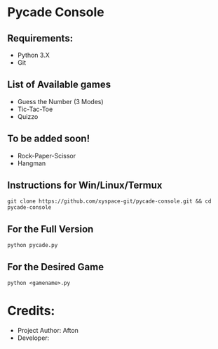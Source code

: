 # Pycade Console
## Requirements:
- Python 3.X
- Git

## List of Available games
- Guess the Number (3 Modes)
- Tic-Tac-Toe
- Quizzo

## To be added soon!
- Rock-Paper-Scissor
- Hangman
 
## Instructions for Win/Linux/Termux
```git clone https://github.com/xyspace-git/pycade-console.git && cd pycade-console```

## For the Full Version
`python pycade.py`

## For the Desired Game
`python <gamename>.py` 

# Credits:
- Project Author: Afton
- Developer: <name>

  
